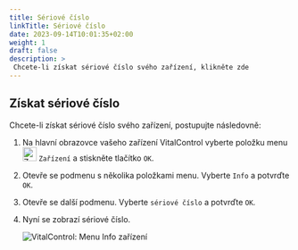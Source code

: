 ```yaml
---
title: Sériové číslo
linkTitle: Sériové číslo
date: 2023-09-14T10:01:35+02:00
weight: 1
draft: false
description: >
 Chcete-li získat sériové číslo svého zařízení, klikněte zde
---
```

## Získat sériové číslo

Chcete-li získat sériové číslo svého zařízení, postupujte následovně:

1. Na hlavní obrazovce vašeho zařízení VitalControl vyberte položku menu <img src="/icons/device.svg" width="25" align="bottom" alt="Zařízení" /> `Zařízení` a stiskněte tlačítko `OK`.

2. Otevře se podmenu s několika položkami menu. Vyberte `Info` a potvrďte `OK`.

3. Otevře se další podmenu. Vyberte `sériové číslo` a potvrďte `OK`.

4. Nyní se zobrazí sériové číslo.

   ![VitalControl: Menu Info zařízení](../images/serialnumber.png "Získat sériové číslo")

